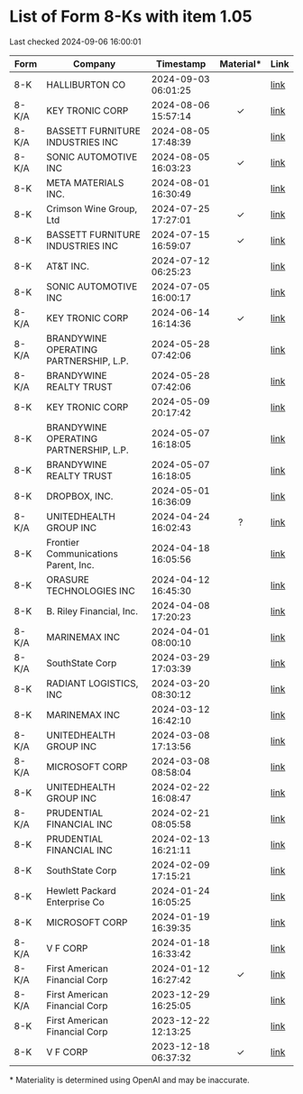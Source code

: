# List of Form 8-Ks with item 1.05
Last checked 2024-09-06 16:00:01

|Form|Company|Timestamp|Material*|Link|
|---|---|---|:---:|---|
|8-K|HALLIBURTON CO|2024-09-03 06:01:25||[link](https://www.sec.gov/Archives/edgar/data/45012/000004501224000052/0000045012-24-000052-index.htm)|
|8-K/A|KEY TRONIC CORP|2024-08-06 15:57:14|✓|[link](https://www.sec.gov/Archives/edgar/data/719733/000071973324000047/0000719733-24-000047-index.htm)|
|8-K/A|BASSETT FURNITURE INDUSTRIES INC|2024-08-05 17:48:39||[link](https://www.sec.gov/Archives/edgar/data/10329/000143774924024679/0001437749-24-024679-index.htm)|
|8-K/A|SONIC AUTOMOTIVE INC|2024-08-05 16:03:23|✓|[link](https://www.sec.gov/Archives/edgar/data/1043509/000104350924000063/0001043509-24-000063-index.htm)|
|8-K|META MATERIALS INC.|2024-08-01 16:30:49||[link](https://www.sec.gov/Archives/edgar/data/1431959/000095017024089345/0000950170-24-089345-index.htm)|
|8-K|Crimson Wine Group, Ltd|2024-07-25 17:27:01|✓|[link](https://www.sec.gov/Archives/edgar/data/1562151/000156215124000032/0001562151-24-000032-index.htm)|
|8-K|BASSETT FURNITURE INDUSTRIES INC|2024-07-15 16:59:07|✓|[link](https://www.sec.gov/Archives/edgar/data/10329/000143774924022743/0001437749-24-022743-index.htm)|
|8-K|AT&T INC.|2024-07-12 06:25:23||[link](https://www.sec.gov/Archives/edgar/data/732717/000073271724000046/0000732717-24-000046-index.htm)|
|8-K|SONIC AUTOMOTIVE INC|2024-07-05 16:00:17||[link](https://www.sec.gov/Archives/edgar/data/1043509/000104350924000060/0001043509-24-000060-index.htm)|
|8-K/A|KEY TRONIC CORP|2024-06-14 16:14:36|✓|[link](https://www.sec.gov/Archives/edgar/data/719733/000071973324000035/0000719733-24-000035-index.htm)|
|8-K/A|BRANDYWINE OPERATING PARTNERSHIP, L.P.|2024-05-28 07:42:06||[link](https://www.sec.gov/Archives/edgar/data/1060386/000119312524147625/0001193125-24-147625-index.htm)|
|8-K/A|BRANDYWINE REALTY TRUST|2024-05-28 07:42:06||[link](https://www.sec.gov/Archives/edgar/data/790816/000119312524147625/0001193125-24-147625-index.htm)|
|8-K|KEY TRONIC CORP|2024-05-09 20:17:42||[link](https://www.sec.gov/Archives/edgar/data/719733/000071973324000015/0000719733-24-000015-index.htm)|
|8-K|BRANDYWINE OPERATING PARTNERSHIP, L.P.|2024-05-07 16:18:05||[link](https://www.sec.gov/Archives/edgar/data/1060386/000119312524133132/0001193125-24-133132-index.htm)|
|8-K|BRANDYWINE REALTY TRUST|2024-05-07 16:18:05||[link](https://www.sec.gov/Archives/edgar/data/790816/000119312524133132/0001193125-24-133132-index.htm)|
|8-K|DROPBOX, INC.|2024-05-01 16:36:09||[link](https://www.sec.gov/Archives/edgar/data/1467623/000146762324000024/0001467623-24-000024-index.htm)|
|8-K/A|UNITEDHEALTH GROUP INC|2024-04-24 16:02:43|?|[link](https://www.sec.gov/Archives/edgar/data/731766/000073176624000150/0000731766-24-000150-index.htm)|
|8-K|Frontier Communications Parent, Inc.|2024-04-18 16:05:56||[link](https://www.sec.gov/Archives/edgar/data/20520/000119312524100764/0001193125-24-100764-index.htm)|
|8-K|ORASURE TECHNOLOGIES INC|2024-04-12 16:45:30||[link](https://www.sec.gov/Archives/edgar/data/1116463/000119312524094797/0001193125-24-094797-index.htm)|
|8-K|B. Riley Financial, Inc.|2024-04-08 17:20:23||[link](https://www.sec.gov/Archives/edgar/data/1464790/000121390024031252/0001213900-24-031252-index.htm)|
|8-K/A|MARINEMAX INC|2024-04-01 08:00:10||[link](https://www.sec.gov/Archives/edgar/data/1057060/000095017024038881/0000950170-24-038881-index.htm)|
|8-K/A|SouthState Corp|2024-03-29 17:03:39||[link](https://www.sec.gov/Archives/edgar/data/764038/000155837024004390/0001558370-24-004390-index.htm)|
|8-K|RADIANT LOGISTICS, INC|2024-03-20 08:30:12||[link](https://www.sec.gov/Archives/edgar/data/1171155/000095017024033954/0000950170-24-033954-index.htm)|
|8-K|MARINEMAX INC|2024-03-12 16:42:10||[link](https://www.sec.gov/Archives/edgar/data/1057060/000095017024030041/0000950170-24-030041-index.htm)|
|8-K/A|UNITEDHEALTH GROUP INC|2024-03-08 17:13:56||[link](https://www.sec.gov/Archives/edgar/data/731766/000073176624000085/0000731766-24-000085-index.htm)|
|8-K/A|MICROSOFT CORP|2024-03-08 08:58:04||[link](https://www.sec.gov/Archives/edgar/data/789019/000119312524062997/0001193125-24-062997-index.htm)|
|8-K|UNITEDHEALTH GROUP INC|2024-02-22 16:08:47||[link](https://www.sec.gov/Archives/edgar/data/731766/000073176624000045/0000731766-24-000045-index.htm)|
|8-K/A|PRUDENTIAL FINANCIAL INC|2024-02-21 08:05:58||[link](https://www.sec.gov/Archives/edgar/data/1137774/000119312524040749/0001193125-24-040749-index.htm)|
|8-K|PRUDENTIAL FINANCIAL INC|2024-02-13 16:21:11||[link](https://www.sec.gov/Archives/edgar/data/1137774/000119312524033753/0001193125-24-033753-index.htm)|
|8-K|SouthState Corp|2024-02-09 17:15:21||[link](https://www.sec.gov/Archives/edgar/data/764038/000095010324002017/0000950103-24-002017-index.htm)|
|8-K|Hewlett Packard Enterprise Co|2024-01-24 16:05:25||[link](https://www.sec.gov/Archives/edgar/data/1645590/000164559024000009/0001645590-24-000009-index.htm)|
|8-K|MICROSOFT CORP|2024-01-19 16:39:35||[link](https://www.sec.gov/Archives/edgar/data/789019/000119312524011295/0001193125-24-011295-index.htm)|
|8-K/A|V F CORP|2024-01-18 16:33:42||[link](https://www.sec.gov/Archives/edgar/data/103379/000119312524010243/0001193125-24-010243-index.htm)|
|8-K/A|First American Financial Corp|2024-01-12 16:27:42|✓|[link](https://www.sec.gov/Archives/edgar/data/1472787/000095017024004247/0000950170-24-004247-index.htm)|
|8-K/A|First American Financial Corp|2023-12-29 16:25:05||[link](https://www.sec.gov/Archives/edgar/data/1472787/000095017023073848/0000950170-23-073848-index.htm)|
|8-K|First American Financial Corp|2023-12-22 12:13:25||[link](https://www.sec.gov/Archives/edgar/data/1472787/000095017023072513/0000950170-23-072513-index.htm)|
|8-K|V F CORP|2023-12-18 06:37:32|✓|[link](https://www.sec.gov/Archives/edgar/data/103379/000095012323011228/0000950123-23-011228-index.htm)|

\* Materiality is determined using OpenAI and may be inaccurate.
